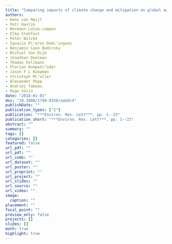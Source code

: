 ```yaml
---
title: "Comparing impacts of climate change and mitigation on global agriculture by 2050"
authors: 
- Hans van Meijl
- Petr Havlik
- Hermann Lotze-campen
- Elke Stehfest
- Peter Witzke
- Ignacio P\'erez Dom\'inguez
- Benjamin Leon Bodirsky
- Michiel Van Dijk
- Jonathan Doelman
- Thomas Fellmann
- Florian Humpen\"oder
- Jason F L Koopman
- Christoph M\"uller
- Alexander Popp
- Andrzej Tabeau
- Hugo Valin
date: "2018-01-01"
doi: "10.1088/1748-9326/aabdc4"
publishDate: ""
publication_types: ["2"]
publication: "***Environ. Res. Lett***, pp. 1--23"
publication_short: "***Environ. Res. Lett***, pp. 1--23"
abstract: ""
summary: ""
tags: []
categories: []
featured: false
url_pdf: ""
url_pdf: ""
url_code: ""
url_dataset: ""
url_poster: ""
url_preprint: ""
url_project: ""
url_slides: ""
url_source: ""
url_video: ""
image: 
  caption: ""
placement: ""
focal_point: ""
preview_only: false
projects: []
slides: []
math: true
highlight: true
---
```

